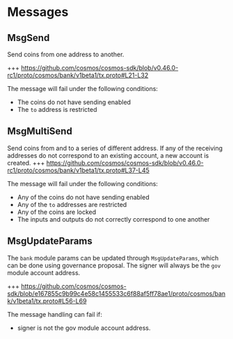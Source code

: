 <!--
order: 3
-->

# Messages

## MsgSend

Send coins from one address to another.

+++ https://github.com/cosmos/cosmos-sdk/blob/v0.46.0-rc1/proto/cosmos/bank/v1beta1/tx.proto#L21-L32

The message will fail under the following conditions:

* The coins do not have sending enabled
* The `to` address is restricted

## MsgMultiSend

Send coins from and to a series of different address. If any of the receiving addresses do not correspond to an existing account, a new account is created.
+++ https://github.com/cosmos/cosmos-sdk/blob/v0.46.0-rc1/proto/cosmos/bank/v1beta1/tx.proto#L37-L45

The message will fail under the following conditions:

* Any of the coins do not have sending enabled
* Any of the `to` addresses are restricted
* Any of the coins are locked
* The inputs and outputs do not correctly correspond to one another

## MsgUpdateParams

The `bank` module params can be updated through `MsgUpdateParams`, which can be done using governance proposal. The signer will always be the `gov` module account address. 

+++ https://github.com/cosmos/cosmos-sdk/blob/e167855c9b99c4e58c1455533c6f88af5ff78ae1/proto/cosmos/bank/v1beta1/tx.proto#L56-L69

The message handling can fail if:

* signer is not the gov module account address.
